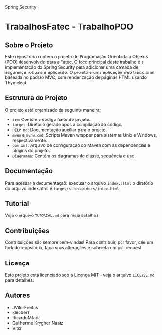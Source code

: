  Spring Security



# TrabalhosFatec - TrabalhoPOO

## Sobre o Projeto
Este repositório contém o projeto de Programação Orientada a Objetos (POO) desenvolvido para a Fatec. O foco principal deste trabalho é a implementação do Spring Security para adicionar uma camada de segurança robusta à aplicação.
O projeto é uma aplicação web tradicional baseada no padrão MVC, com renderização de páginas HTML usando Thymeleaf. 

## Estrutura do Projeto
O projeto está organizado da seguinte maneira:
- `src`: Contém o código fonte do projeto.
- `target`: Diretório gerado após a compilação do código.
- `HELP.md`: Documentação auxiliar para o projeto.
- `mvnw` e `mvnw.cmd`: Scripts Maven wrapper para sistemas Unix e Windows, respectivamente.
- `pom.xml`: Arquivo de configuração do Maven com as dependências e plugins do projeto.
- `Diagramas`: Contém os diagramas de classe, sequência e uso.

## Documentação
Para acessar a documentaçaõ:
executar o arquivo `index.hltml` o diretório do arquivo index.html é `target/site/apidocs/index.html`

## Tutorial
Veja o arquivo `TUTORIAL.md` para mais detalhes

## Contribuições
Contribuições são sempre bem-vindas! Para contribuir, por favor, crie um fork do repositório, faça suas alterações e submeta um pull request.

## Licença
Este projeto está licenciado sob a Licença MIT - veja o arquivo `LICENSE.md` para detalhes.

## Autores
- JVitorFreitas
- klebber1
- RicardoMfaria
- Guilherme Krygher Naatz
- Vitor 
